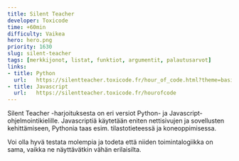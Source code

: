 ```yaml
---
title: Silent Teacher
developer: Toxicode
time: +60min
difficulty: Vaikea
hero: hero.png
priority: 1630
slug: silent-teacher
tags: [merkkijonot, listat, funktiot, argumentit, palautusarvot]
links:
- title: Python
  url:   https://silentteacher.toxicode.fr/hour_of_code.html?theme=basic_python
- title: Javascript
  url:   https://silentteacher.toxicode.fr/hourofcode
---
```


Silent Teacher -harjoituksesta on eri versiot Python- ja Javascript-ohjelmointikielille. Javascriptiä käytetään eniten nettisivujen ja sovellusten kehittämiseen, Pythonia taas esim. tilastotieteessä ja koneoppimisessa.

Voi olla hyvä testata molempia ja todeta että niiden toimintalogiikka on sama, vaikka ne näyttävätkin vähän erilaisilta.
